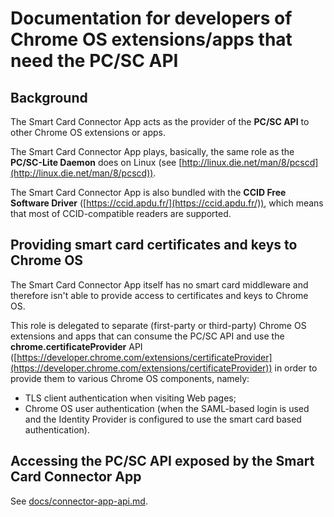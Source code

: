 # Documentation for developers of Chrome OS extensions/apps that need the PC/SC API


## Background

The Smart Card Connector App acts as the provider of the **PC/SC API** to other
Chrome OS extensions or apps.

The Smart Card Connector App plays, basically, the same role as the **PC/SC-Lite
Daemon** does on Linux (see
[http://linux.die.net/man/8/pcscd](http://linux.die.net/man/8/pcscd)).

The Smart Card Connector App is also bundled with the **CCID Free Software
Driver** ([https://ccid.apdu.fr/](https://ccid.apdu.fr/)), which means that most
of CCID-compatible readers are supported.


## Providing smart card certificates and keys to Chrome OS

The Smart Card Connector App itself has no smart card middleware and therefore
isn't able to provide access to certificates and keys to Chrome OS.

This role is delegated to separate (first-party or third-party) Chrome OS
extensions and apps that can consume the PC/SC API and use the
**chrome.certificateProvider** API
([https://developer.chrome.com/extensions/certificateProvider](https://developer.chrome.com/extensions/certificateProvider))
in order to provide them to various Chrome OS components, namely:

* TLS client authentication when visiting Web pages;
* Chrome OS user authentication (when the SAML-based login is used and the
  Identity Provider is configured to use the smart card based authentication).


## Accessing the PC/SC API exposed by the Smart Card Connector App

See [docs/connector-app-api.md](connector-app-api.md).
